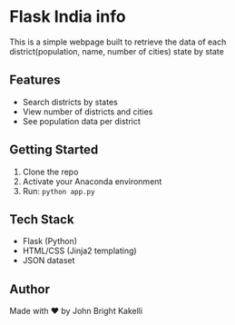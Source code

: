 # Flask India info

This is a simple webpage built to retrieve the data of each district(population, name, number of cities) state by state

## Features
- Search districts by states
- View number of districts and cities
- See population data per district

## Getting Started
1. Clone the repo
2. Activate your Anaconda environment
3. Run: `python app.py`

## Tech Stack
- Flask (Python)
- HTML/CSS (Jinja2 templating)
- JSON dataset

## Author
Made with ❤️ by John Bright Kakelli
